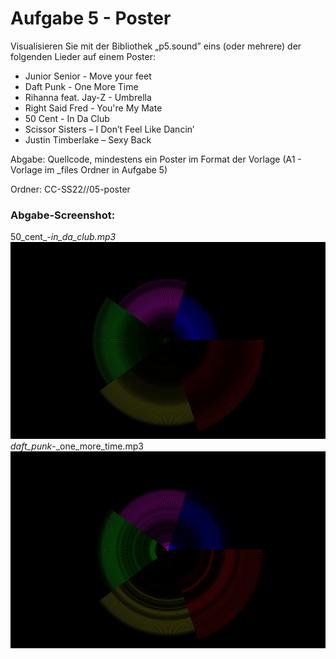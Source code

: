 # Aufgabe 5 - Poster

Visualisieren Sie mit der Bibliothek „p5.sound” eins (oder mehrere) der folgenden Lieder auf einem Poster:

* Junior Senior - Move your feet
* Daft Punk - One More Time
* Rihanna feat. Jay-Z - Umbrella
* Right Said Fred - You're My Mate
* 50 Cent - In Da Club
* Scissor Sisters – I Don’t Feel Like Dancin’
* Justin Timberlake – Sexy Back

Abgabe: Quellcode, mindestens ein Poster im Format der Vorlage (A1 - Vorlage im _files Ordner in Aufgabe 5)

Ordner:  CC-SS22/<nachname-vorname>/05-poster

### Abgabe-Screenshot:

50_cent_-_in_da_club.mp3
![Screenshot1](./Screenshots/50_cent_-_in_da_club.mp3.jpg)
daft_punk_-_one_more_time.mp3
![Screenshot2](./Screenshots/daft_punk_-_one_more_time.mp3.jpg)